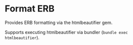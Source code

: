 # Format ERB

Provides ERB formatting via the htmlbeautifier gem.

Supports executing htmlbeautifier via bundler (`bundle exec htmlbeautifier`).
